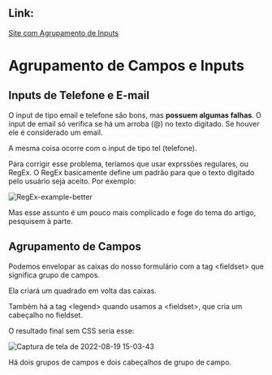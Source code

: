 ## Link:

[Site com Agrupamento de Inputs](https://andersonr-o.github.io/Html-Css/Agrupamento-de-Campos-e-Inputs/form005.html)

# Agrupamento de Campos e Inputs

## Inputs de Telefone e E-mail

O input de tipo email e telefone são bons, mas **possuem algumas falhas**. O input de email só verifica se há um arroba (@) no texto digitado. Se houver ele é considerado um email.

A mesma coisa ocorre com o input de tipo tel (telefone).

Para corrigir esse problema, teríamos que usar exprssões regulares, ou RegEx. O RegEx basicamente define um padrão para que o texto digitado pelo usuário seja aceito. Por exemplo:

![RegEx-example-better](https://user-images.githubusercontent.com/97858145/185679351-1134fadb-a500-4af9-9084-b1ae2239ca5d.png)

Mas esse assunto é um pouco mais complicado e foge do tema do artigo, pesquisem à parte.

## Agrupamento de Campos

Podemos envelopar as caixas do nosso formulário com a tag &lt;fieldset&gt; que significa grupo de campos.

Ela criará um quadrado em volta das caixas.

Também há a tag &lt;legend&gt; quando usamos a &lt;fieldset&gt;, que cria um cabeçalho no fieldset.

O resultado final sem CSS seria esse:

![Captura de tela de 2022-08-19 15-03-43](https://user-images.githubusercontent.com/97858145/185680137-4645c470-291f-454b-acf5-ee7abb941548.png)

Há dois grupos de campos e dois cabeçalhos de grupo de campo.
